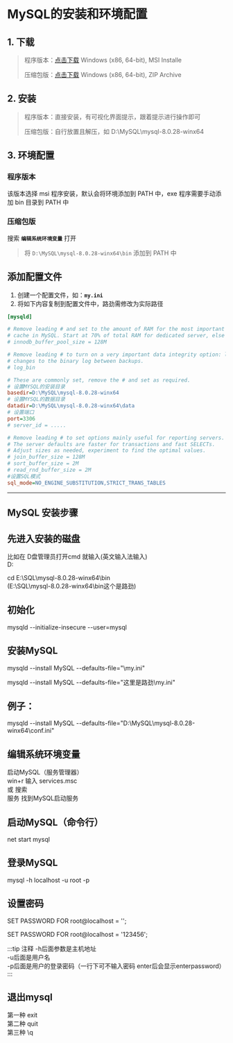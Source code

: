 # MySQL的安装和环境配置

## 1. 下载

> 程序版本：[点击下载](https://dev.mysql.com/downloads/mysql/)
> Windows (x86, 64-bit), MSI Installe
>
> 压缩包版：[点击下载](https://dev.mysql.com/downloads/mysql/)
> Windows (x86, 64-bit), ZIP Archive

## 2. 安装

> 程序版本：直接安装，有可视化界面提示，跟着提示进行操作即可
>
> 压缩包版：自行放置且解压，如 D:\MySQL\mysql-8.0.28-winx64

## 3. 环境配置

### 程序版本

该版本选择 msi 程序安装，默认会将环境添加到 PATH 中，exe 程序需要手动添加 bin 目录到 PATH 中

### 压缩包版

搜索 **`编辑系统环境变量`** 打开

> 将 `D:\MySQL\mysql-8.0.28-winx64\bin` 添加到 PATH 中

## 添加配置文件

1. 创建一个配置文件，如：**`my.ini`**
2. 将如下内容复制到配置文件中，路劲需修改为实际路径

```ini
[mysqld]

# Remove leading # and set to the amount of RAM for the most important data
# cache in MySQL. Start at 70% of total RAM for dedicated server, else 10%.
# innodb_buffer_pool_size = 128M

# Remove leading # to turn on a very important data integrity option: logging
# changes to the binary log between backups.
# log_bin

# These are commonly set, remove the # and set as required.
# 设置MYSQL的安装目录
basedir=D:\MySQL\mysql-8.0.28-winx64
# 设置MYSQL的数据目录
datadir=D:\MySQL\mysql-8.0.28-winx64\data
# 设置端口
port=3306
# server_id = .....

# Remove leading # to set options mainly useful for reporting servers.
# The server defaults are faster for transactions and fast SELECTs.
# Adjust sizes as needed, experiment to find the optimal values.
# join_buffer_size = 128M
# sort_buffer_size = 2M
# read_rnd_buffer_size = 2M 
#设置SQL模式
sql_mode=NO_ENGINE_SUBSTITUTION,STRICT_TRANS_TABLES
```

----
## MySQL 安装步骤

## 先进入安装的磁盘 
比如在 D盘管理员打开cmd 就输入(英文输入法输入)   
D:

cd E:\SQL\mysql-8.0.28-winx64\bin   
(E:\SQL\mysql-8.0.28-winx64\bin这个是路劲)

## 初始化
mysqld --initialize-insecure --user=mysql

## 安装MySQL
mysqld --install MySQL --defaults-file="\my.ini"

mysqld --install MySQL --defaults-file="这里是路劲\my.ini"

## 例子：
mysqld --install MySQL --defaults-file="D:\MySQL\mysql-8.0.28-winx64\conf.ini"

## 编辑系统环境变量

启动MySQL（服务管理器）  
win+r 输入 services.msc  
或 搜索  
服务 找到MySQL启动服务  


## 启动MySQL（命令行）
net start mysql

## 登录MySQL
mysql -h localhost -u root -p

## 设置密码
SET PASSWORD FOR root@localhost = '';  

SET PASSWORD FOR root@localhost = '123456';  

:::tip 注释
-h后面参数是主机地址  
-u后面是用户名  
-p后面是用户的登录密码（一行下可不输入密码 enter后会显示enterpassword）
:::

## 退出mysql  
第一种 exit  
第二种 quit  
第三种 \q  

